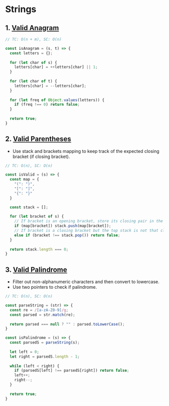 # Strings

## 1. [Valid Anagram](https://leetcode.com/problems/valid-anagram/)
```js
// TC: O(n + m), SC: O(n)

const isAnagram = (s, t) => {
  const letters = {};
  
  for (let char of s) {
    letters[char] = ++letters[char] || 1;
  }
  
  for (let char of t) {
    letters[char] = --letters[char];
  }
  
  for (let freq of Object.values(letters)) {
    if (freq !== 0) return false;
  }
  
  return true;
}
```

## 2. [Valid Parentheses](https://leetcode.com/problems/valid-parentheses/)
- Use stack and brackets mapping to keep track of the expected closing bracket (if closing bracket).
```js
// TC: O(n), SC: O(n)

const isValid = (s) => {
  const map = {
    "(": ")",
    "[": "]",
    "{": "}"
  }

  const stack = [];
  
  for (let bracket of s) {
    // If bracket is an opening bracket, store its closing pair in the stack.
    if (map[bracket]) stack.push(map[bracket]);
    // If bracket is a closing bracket but the top stack is not that closing bracket, invalid.
    else if (bracket !== stack.pop()) return false;
  }
  
  return stack.length === 0;
}
```

## 3. [Valid Palindrome](https://leetcode.com/problems/valid-palindrome/)
- Filter out non-alphanumeric characters and then convert to lowercase.
- Use two pointers to check if palindrome.
```js
// TC: O(n), SC: O(n)

const parseString = (str) => {
  const re = /[a-zA-Z0-9]/g;
  const parsed = str.match(re);
  
  return parsed === null ? "" : parsed.toLowerCase();
}

const isPalindrome = (s) => {
  const parsedS = parseString(s);
  
  let left = 0;
  let right = parsedS.length - 1;
  
  while (left < right) {
    if (parsedS[left] !== parsedS[right]) return false;
    left++;
    right--;
  }
  
  return true;
}
```
